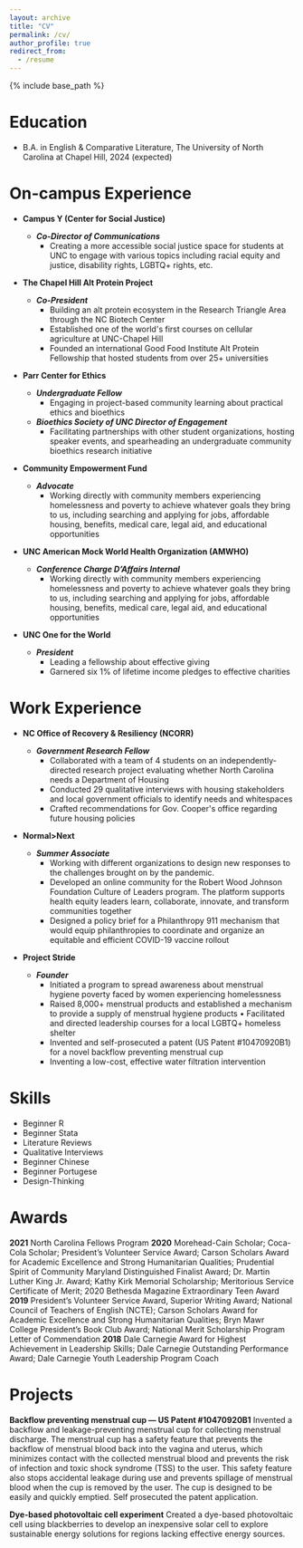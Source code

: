 ```yaml
---
layout: archive
title: "CV"
permalink: /cv/
author_profile: true
redirect_from:
  - /resume
---
```


{% include base_path %}

Education
======
* B.A. in English & Comparative Literature, The University of North Carolina at Chapel Hill, 2024 (expected)

On-campus Experience
======
* **Campus Y (Center for Social Justice)**
  * ***Co-Director of Communications***
    * Creating a more accessible social justice space for students at UNC to engage with various topics including racial equity and justice, disability  rights, LGBTQ+ rights, etc. 
   

* **The Chapel Hill Alt Protein Project**
  * ***Co-President***
     * Building an alt protein ecosystem in the Research Triangle Area through the NC Biotech Center
     * Established one of the world's first courses on cellular agriculture at UNC-Chapel Hill 
     * Founded an international Good Food Institute Alt Protein Fellowship that hosted students from over 25+ universities

* **Parr Center for Ethics**
  * ***Undergraduate Fellow***
     * Engaging in project-based community learning about practical ethics and bioethics
  * ***Bioethics Society of UNC Director of Engagement***
     * Facilitating partnerships with other student organizations, hosting speaker events, and spearheading an undergraduate community bioethics research initiative 

* **Community Empowerment Fund**
  * ***Advocate***
     * Working directly with community members experiencing homelessness and poverty to achieve whatever goals they bring to us, including searching and applying for jobs, affordable housing, benefits, medical care, legal aid, and educational opportunities 

* **UNC American Mock World Health Organization (AMWHO)**
  * ***Conference Charge D’Affairs Internal***
     * Working directly with community members experiencing homelessness and poverty to achieve whatever goals they bring to us, including searching and applying for jobs, affordable housing, benefits, medical care, legal aid, and educational opportunities 

* **UNC One for the World**
  * ***President***
     * Leading a fellowship about effective giving
     * Garnered six 1% of lifetime income pledges to effective charities

Work Experience
======
* **NC Office of Recovery & Resiliency (NCORR)**
  * ***Government Research Fellow***
     * Collaborated with a team of 4 students on an independently-directed research project evaluating whether North Carolina needs a Department of Housing
     * Conducted 29 qualitative interviews with housing stakeholders and local government officials to identify needs and whitespaces
     * Crafted recommendations for Gov. Cooper's office regarding future housing policies
  
* **Normal>Next**
  * ***Summer Associate***
     * Working with different organizations to design new responses to the challenges brought on by the pandemic. 
     * Developed an online community for the Robert Wood Johnson Foundation Culture of Leaders program. The platform supports health equity leaders learn, collaborate, innovate, and transform communities together
     * Designed a policy brief for a Philanthropy 911 mechanism that would equip philanthropies to coordinate and organize an equitable and efficient COVID-19 vaccine rollout

* **Project Stride**
  * ***Founder***
     * Initiated a program to spread awareness about menstrual hygiene poverty faced by women experiencing homelessness
     * Raised 8,000+ menstrual products and established a mechanism to provide a supply of menstrual hygiene products • Facilitated and directed leadership courses for a local LGBTQ+ homeless shelter 
     * Invented and self-prosecuted a patent (US Patent #10470920B1) for a novel backflow preventing menstrual cup 
     * Inventing a low-cost, effective water filtration intervention

Skills
======
* Beginner R
* Beginner Stata
* Literature Reviews
* Qualitative Interviews
* Beginner Chinese
* Beginner Portugese
* Design-Thinking

Awards
======
**2021** North Carolina Fellows Program 
**2020** Morehead-Cain Scholar; Coca-Cola Scholar; President’s Volunteer Service Award; Carson Scholars Award for Academic Excellence and Strong Humanitarian Qualities; Prudential Spirit of Community Maryland Distinguished Finalist Award; Dr. Martin Luther King Jr. Award; Kathy Kirk Memorial Scholarship; Meritorious Service Certificate of Merit; 2020 Bethesda Magazine Extraordinary Teen Award 
**2019** President’s Volunteer Service Award, Superior Writing Award; National Council of Teachers of English (NCTE); Carson Scholars Award for Academic Excellence and Strong Humanitarian Qualities; Bryn Mawr College President’s Book Club Award; National Merit Scholarship Program Letter of Commendation 
**2018** Dale Carnegie Award for Highest Achievement in Leadership Skills; Dale Carnegie Outstanding Performance Award; Dale Carnegie Youth Leadership Program Coach 
  
Projects
======
**Backflow preventing menstrual cup — US Patent #10470920B1**
Invented a backflow and leakage-preventing menstrual cup for collecting menstrual discharge. The menstrual cup has a safety feature that prevents the backflow of menstrual blood back into the vagina and uterus, which minimizes contact with the collected menstrual blood and prevents the risk of infection and toxic shock syndrome (TSS) to the user. This safety feature also stops accidental leakage during use and prevents spillage of menstrual blood when the cup is removed by the user. The cup is designed to be easily and quickly emptied. Self prosecuted the patent application.

**Dye-based photovoltaic cell experiment**
Created a dye-based photovoltaic cell using blackberries to develop an inexpensive solar cell to explore sustainable energy solutions for regions lacking effective energy sources.
